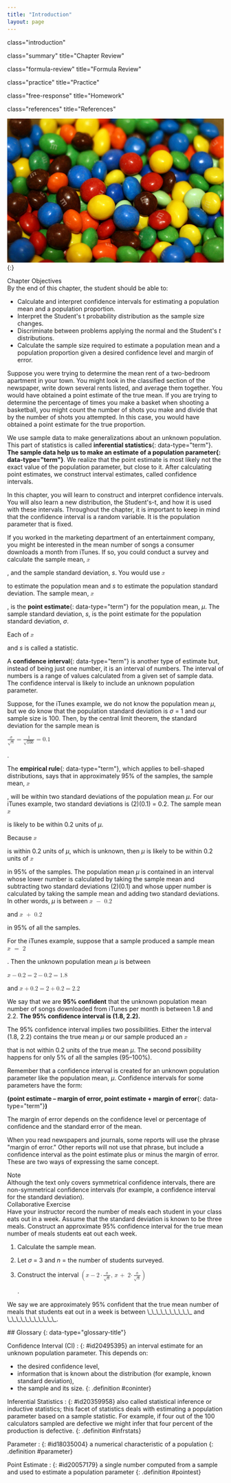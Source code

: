 ```yaml
---
title: "Introduction"
layout: page
---
```



<cnx-pi data-type="cnx.flag.introduction"> class="introduction" </cnx-pi>

<cnx-pi data-type="cnx.eoc">class="summary" title="Chapter Review"</cnx-pi>

<cnx-pi data-type="cnx.eoc">class="formula-review" title="Formula Review"</cnx-pi>

<cnx-pi data-type="cnx.eoc">class="practice" title="Practice"</cnx-pi>

<cnx-pi data-type="cnx.eoc">class="free-response" title="Homework"</cnx-pi>

<cnx-pi data-type="cnx.eoc">class="references" title="References"</cnx-pi>

 ![This is a photo of M&amp;Ms piled together. The M&amp;Ms are red, blue, green, yellow, orange and brown.](../resources/CNX_Stats_C08_CO.jpg "Have you ever wondered what the average number of M&amp;Ms in a bag at the grocery store is? You can use confidence intervals to answer this question. (credit: comedy_nose/flickr)"){:}

<div data-type="note" data-has-label="true" class="note chapter-objectives" data-label="" markdown="1">
<div data-type="title" class="title">
Chapter Objectives
</div>
By the end of this chapter, the student should be able to:

* Calculate and interpret confidence intervals for estimating a population mean and a population proportion.
* Interpret the Student\'s t probability distribution as the sample size changes.
* Discriminate between problems applying the normal and the Student\'s *t* distributions.
* Calculate the sample size required to estimate a population mean and a population proportion given a desired confidence level and margin of error.

</div>

Suppose you were trying to determine the mean rent of a two-bedroom apartment in your town. You might look in the classified section of the newspaper, write down several rents listed, and average them together. You would have obtained a point estimate of the true mean. If you are trying to determine the percentage of times you make a basket when shooting a basketball, you might count the number of shots you make and divide that by the number of shots you attempted. In this case, you would have obtained a point estimate for the true proportion.

We use sample data to make generalizations about an unknown population. This part of statistics is called **inferential statistics**{: data-type="term"}. **The sample data help us to make an estimate of a population **parameter**{: data-type="term"}**. We realize that the point estimate is most likely not the exact value of the population parameter, but close to it. After calculating point estimates, we construct interval estimates, called confidence intervals.

In this chapter, you will learn to construct and interpret confidence intervals. You will also learn a new distribution, the Student\'s-t, and how it is used with these intervals. Throughout the chapter, it is important to keep in mind that the confidence interval is a random variable. It is the population parameter that is fixed.

If you worked in the marketing department of an entertainment company, you might be interested in the mean number of songs a consumer downloads a month from iTunes. If so, you could conduct a survey and calculate the sample mean, <math xmlns="http://www.w3.org/1998/Math/MathML"> <mover accent="true"> <mi>x</mi> <mo>¯</mo> </mover> </math>

, and the sample standard deviation, *s*. You would use <math xmlns="http://www.w3.org/1998/Math/MathML"> <mover accent="true"> <mi>x</mi> <mo>¯</mo> </mover> </math>

 to estimate the population mean and *s* to estimate the population standard deviation. The sample mean, <math xmlns="http://www.w3.org/1998/Math/MathML"> <mover accent="true"> <mi>x</mi> <mo>¯</mo> </mover> </math>

, is the **point estimate**{: data-type="term"} for the population mean, *μ*. The sample standard deviation, *s*, is the point estimate for the population standard deviation, *σ*.

Each of <math xmlns="http://www.w3.org/1998/Math/MathML"> <mover accent="true"> <mi>x</mi> <mo>¯</mo> </mover> </math>

 and *s* is called a statistic.

A **confidence interval**{: data-type="term"} is another type of estimate but, instead of being just one number, it is an interval of numbers. The interval of numbers is a range of values calculated from a given set of sample data. The confidence interval is likely to include an unknown population parameter.

Suppose, for the iTunes example, we do not know the population mean *μ*, but we do know that the population standard deviation is *σ* = 1 and our sample size is 100. Then, by the central limit theorem, the standard deviation for the sample mean is

<math xmlns="http://www.w3.org/1998/Math/MathML"> <mrow> <mfrac> <mi>σ</mi> <mrow> <msqrt> <mi>n</mi> </msqrt> </mrow> </mfrac> <mo>=</mo><mfrac> <mn>1</mn> <mrow> <msqrt> <mrow> <mn>100</mn> </mrow> </msqrt> </mrow> </mfrac> <mo>=</mo><mn>0.1</mn> </mrow> </math>

.

The **empirical rule**{: data-type="term"}, which applies to bell-shaped distributions, says that in approximately 95% of the samples, the sample mean, <math xmlns="http://www.w3.org/1998/Math/MathML"> <mover accent="true"> <mi>x</mi> <mo>¯</mo> </mover> </math>

, will be within two standard deviations of the population mean *μ*. For our iTunes example, two standard deviations is (2)(0.1) = 0.2. The sample mean <math xmlns="http://www.w3.org/1998/Math/MathML"> <mover accent="true"> <mi>x</mi> <mo>¯</mo> </mover> </math>

 is likely to be within 0.2 units of *μ*.

Because <math xmlns="http://www.w3.org/1998/Math/MathML"> <mover accent="true"> <mi>x</mi> <mo>¯</mo> </mover> </math>

 is within 0.2 units of *μ*, which is unknown, then *μ* is likely to be within 0.2 units of <math xmlns="http://www.w3.org/1998/Math/MathML"> <mover accent="true"> <mi>x</mi> <mo>¯</mo> </mover> </math>

 in 95% of the samples. The population mean *μ* is contained in an interval whose lower number is calculated by taking the sample mean and subtracting two standard deviations (2)(0.1) and whose upper number is calculated by taking the sample mean and adding two standard deviations. In other words, *μ* is between <math xmlns="http://www.w3.org/1998/Math/MathML"> <mrow> <mover accent="true"> <mi>x</mi> <mo>¯</mo> </mover> <mtext> </mtext><mo>−</mo><mtext> 0</mtext><mtext>.2</mtext> </mrow> </math>

 and <math xmlns="http://www.w3.org/1998/Math/MathML"> <mrow> <mover accent="true"> <mi>x</mi> <mo>¯</mo> </mover> <mtext> </mtext><mo>+</mo><mtext> 0</mtext><mtext>.2</mtext> </mrow> </math>

 in 95% of all the samples.

For the iTunes example, suppose that a sample produced a sample mean <math xmlns="http://www.w3.org/1998/Math/MathML"> <mrow> <mover accent="true"> <mi>x</mi> <mo>¯</mo> </mover> <mtext> </mtext><mo>=</mo><mtext> 2</mtext> </mrow> </math>

. Then the unknown population mean *μ* is between

<math xmlns="http://www.w3.org/1998/Math/MathML"> <mrow> <mover accent="true"> <mi>x</mi> <mo>¯</mo> </mover> <mo>−</mo><mn>0.2</mn><mo>=</mo><mn>2</mn><mo>−</mo><mn>0.2</mn><mo>=</mo><mn>1.8</mn> </mrow> </math>

 and <math xmlns="http://www.w3.org/1998/Math/MathML"> <mrow> <mover accent="true"> <mi>x</mi> <mo>¯</mo> </mover> <mo>+</mo><mn>0.2</mn><mo>=</mo><mn>2</mn><mo>+</mo><mn>0.2</mn><mo>=</mo><mn>2.2</mn> </mrow> </math>

We say that we are **95% confident** that the unknown population mean number of songs downloaded from iTunes per month is between 1.8 and 2.2. **The 95% confidence interval is (1.8, 2.2).**

The 95% confidence interval implies two possibilities. Either the interval (1.8, 2.2) contains the true mean *μ* or our sample produced an <math xmlns="http://www.w3.org/1998/Math/MathML"> <mover accent="true"> <mi>x</mi> <mo>¯</mo> </mover> </math>

 that is not within 0.2 units of the true mean *μ*. The second possibility happens for only 5% of all the samples (95–100%).

Remember that a confidence interval is created for an unknown population parameter like the population mean, *μ*. Confidence intervals for some parameters have the form:

<strong>(point estimate – margin of error, point estimate + </strong> **margin of error**{: data-type="term"}**)**

The margin of error depends on the confidence level or percentage of confidence and the standard error of the mean.

When you read newspapers and journals, some reports will use the phrase \"margin of error.\" Other reports will not use that phrase, but include a confidence interval as the point estimate plus or minus the margin of error. These are two ways of expressing the same concept.

<div data-type="note" class="note" data-has-label="true" id="eip-882" data-label="" markdown="1">
<div data-type="title" class="title">
Note
</div>
Although the text only covers symmetrical confidence intervals, there are non-symmetrical confidence intervals (for example, a confidence interval for the standard deviation).

</div>

<div data-type="note" data-has-label="true" class="note statistics collab" data-label="" markdown="1">
<div data-type="title" class="title">
Collaborative Exercise
</div>
Have your instructor record the number of meals each student in your class eats out in a week. Assume that the standard deviation is known to be three meals. Construct an approximate 95% confidence interval for the true mean number of meals students eat out each week.

1.  Calculate the sample mean.
2.  Let *σ* = 3 and *n* = the number of students surveyed.
3.  Construct the interval
    <math xmlns="http://www.w3.org/1998/Math/MathML"> <mrow> <mrow><mo>(</mo> <mrow> <mrow> <mrow> <mover accent="true"> <mi>x</mi> <mo>¯</mo> </mover> <mo>−</mo><mtext>2</mtext> </mrow> <mo>⋅</mo></mrow><mrow> <mrow> <mfrac> <mtext>σ</mtext> <mrow> <msqrt> <mtext>n</mtext> </msqrt> </mrow> </mfrac> </mrow> </mrow><mtext>, </mtext><mover accent="true"> <mi>x</mi> <mo>¯</mo> </mover> <mtext> + </mtext><mrow> <mtext>2</mtext> <mo>⋅</mo></mrow><mrow> <mrow> <mfrac> <mtext>σ</mtext> <mrow> <msqrt> <mtext>n</mtext> </msqrt> </mrow> </mfrac> </mrow> </mrow> </mrow> <mo>)</mo></mrow> </mrow> </math>
    
    .

We say we are approximately 95% confident that the true mean number of meals that students eat out in a week is between \\\_\\\_\\\_\\\_\\\_\\\_\\\_\\\_\\\_\\\_ and \\\_\\\_\\\_\\\_\\\_\\\_\\\_\\\_\\\_\\\_\\\_.

</div>

<div data-type="glossary" markdown="1">
## Glossary
{: data-type="glossary-title"}

Confidence Interval (CI)
: {: #id20495395} an interval estimate for an unknown population parameter. This depends on:
  * the desired confidence level,
  * information that is known about the distribution (for example, known standard deviation),
  * the sample and its size.
{: .definition #coninter}

Inferential Statistics
: {: #id20359958} also called statistical inference or inductive statistics; this facet of statistics deals with estimating a population parameter based on a sample statistic. For example, if four out of the 100 calculators sampled are defective we might infer that four percent of the production is defective.
{: .definition #infrstats}

Parameter
: {: #id18035004} a numerical characteristic of a population
{: .definition #parameter}

Point Estimate
: {: #id20057179} a single number computed from a sample and used to estimate a population parameter
{: .definition #pointest}

</div>

